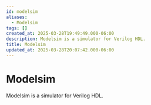 ```yaml
---
id: modelsim
aliases:
  - Modelsim
tags: []
created_at: 2025-03-28T19:49:49.000-06:00
description: Modelsim is a simulator for Verilog HDL.
title: Modelsim
updated_at: 2025-03-28T20:07:42.000-06:00
---
```


# Modelsim
Modelsim is a simulator for Verilog HDL.


